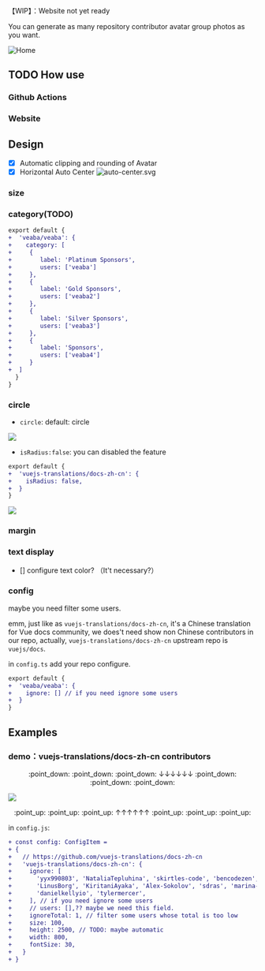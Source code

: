 【WIP】：Website not yet ready

You can generate as many repository contributor avatar group photos as you want.

![Home](public//home.png)

## TODO How use

### Github Actions

### Website

## Design

- [x] Automatic clipping and rounding of Avatar
- [x] Horizontal Auto Center
      ![auto-center.svg](docs/default/auto-center.svg)

### size

### category(TODO)

```diff
export default {
+  'veaba/veaba': {
+    category: [
+     {
+        label: 'Platinum Sponsors',
+        users: ['veaba']
+     },
+     {
+        label: 'Gold Sponsors',
+        users: ['veaba2']
+     },
+     {
+        label: 'Silver Sponsors',
+        users: ['veaba3']
+     },
+     {
+        label: 'Sponsors',
+        users: ['veaba4']
+     }
+  ]
  }
}
```

### circle

- `circle`: default: circle

![](docs/circle/circle-default.svg)

- `isRadius:false`: you can disabled the feature

```diff
export default {
+  'vuejs-translations/docs-zh-cn': {
+    isRadius: false,
+  }
}
```

![](docs/circle/no-circle.svg)

### margin

### text display

- [] configure text color? （It't necessary?）

### config

maybe you need filter some users.

emm, just like as `vuejs-translations/docs-zh-cn`, it's a Chinese translation for Vue docs community, we does't need show non Chinese contributors in our repo, actually, `vuejs-translations/docs-zh-cn` upstream repo is `vuejs/docs`.

in `config.ts` add your repo configure.

```diff
export default {
+  'veaba/veaba': {
+    ignore: [] // if you need ignore some users
+  }
}
```

## Examples

### demo：vuejs-translations/docs-zh-cn contributors

<p align="center"> :point_down: :point_down: :point_down: ↓↓↓↓↓↓ :point_down: :point_down: :point_down:</p>

![](repos/vuejs-translations/docs-zh-cn.svg)


<p align="center"> :point_up: :point_up: :point_up: ↑↑↑↑↑↑  :point_up: :point_up: :point_up:</p>

in `config.js`:

```diff
+ const config: ConfigItem =
+ {
+   // https://github.com/vuejs-translations/docs-zh-cn
+   'vuejs-translations/docs-zh-cn': {
+     ignore: [
+       'yyx990803', 'NataliaTepluhina', 'skirtles-code', 'bencodezen', 'dependabot[bot]',
+       'LinusBorg', 'KiritaniAyaka', 'Alex-Sokolov', 'sdras', 'marina-mosti', 'CyberAP',
+       'danielkellyio', 'tylermercer',
+     ], // if you need ignore some users
+     // users: [],?? maybe we need this field.
+     ignoreTotal: 1, // filter some users whose total is too low
+     size: 100,
+     height: 2500, // TODO: maybe automatic
+     width: 800,
+     fontSize: 30,
+   }
+ }
```


